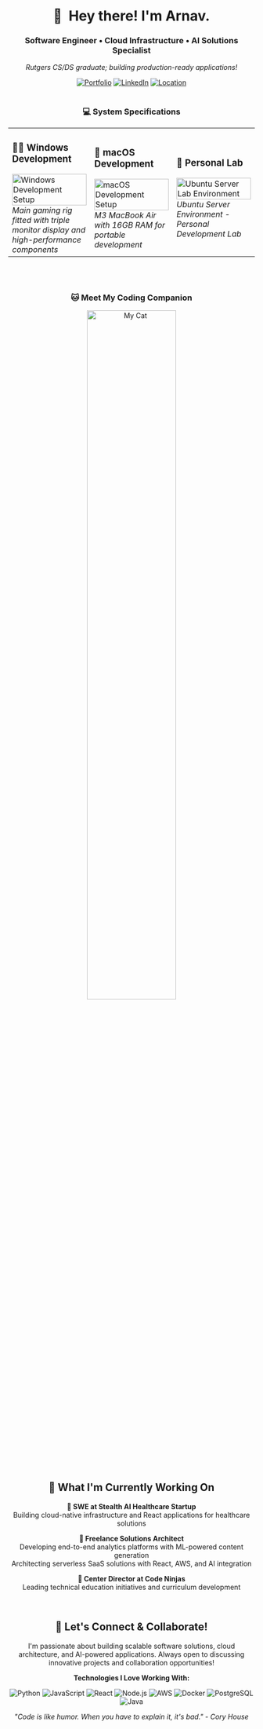 <div align="center">

# 👋‎ ‎ Hey there! I'm Arnav.

### Software Engineer • Cloud Infrastructure • AI Solutions Specialist  
<i>Rutgers CS/DS graduate; building production-ready applications!</i>

[![Portfolio](https://img.shields.io/badge/Portfolio-dashaputra.net-blue?style=for-the-badge&logo=google-chrome&logoColor=white)](https://dashaputra.net)
[![LinkedIn](https://img.shields.io/badge/LinkedIn-dashaputra-0077B5?style=for-the-badge&logo=linkedin&logoColor=white)](https://linkedin.com/in/dashaputra)
[![Location](https://img.shields.io/badge/📍-Princeton,%20NJ-green?style=for-the-badge)](https://maps.google.com/?q=Princeton,NJ)
<br>
<br>

### 💻 System Specifications

<table>
<tr>
<td width="33%">
  
### 👨‍💻 Windows Development  
  
<img src="https://i.imgur.com/zIqKi48.png" width="100%" alt="Windows Development Setup">  
<i>Main gaming rig fitted with triple monitor display and high-performance components</i>

</td>
<td width="33%">
  
### 🍎 macOS Development  
<img src="https://i.imgur.com/TORfk7C.png" width="100%" alt="macOS Development Setup">  
<i>M3 MacBook Air with 16GB RAM for portable development</i>

</td>
<td width="33%">
  
### 🐧 Personal Lab  
<img src="https://i.imgur.com/8f3TZKs.png" width="100%" alt="Ubuntu Server Lab Environment">  
<i>Ubuntu Server Environment - Personal Development Lab</i>

</td>
</tr>
</table>

<br><br>
### 🐱 Meet My Coding Companion
<div align="center">
<img src="https://i.imgur.com/5dOENhx.png" width="60%" style="border-radius: 15px;" alt="My Cat">
</div>

<br>

## 🚀 What I'm Currently Working On

**🏢 SWE at Stealth AI Healthcare Startup**  
Building cloud-native infrastructure and React applications for healthcare solutions  

**💼 Freelance Solutions Architect**  
Developing end-to-end analytics platforms with ML-powered content generation  
Architecting serverless SaaS solutions with React, AWS, and AI integration  

**🥷 Center Director at Code Ninjas**  
Leading technical education initiatives and curriculum development  

<br>

## 🤝 Let's Connect & Collaborate!

I'm passionate about building scalable software solutions, cloud architecture, and AI-powered applications. Always open to discussing innovative projects and collaboration opportunities!

<p align="center"><b>Technologies I Love Working With:</b></p>

<p align="center">
  <img alt="Python" src="https://img.shields.io/badge/-Python-3776AB?style=flat-square&logo=python&logoColor=white">
  <img alt="JavaScript" src="https://img.shields.io/badge/-JavaScript-F7DF1E?style=flat-square&logo=javascript&logoColor=black">
  <img alt="React" src="https://img.shields.io/badge/-React-61DAFB?style=flat-square&logo=react&logoColor=black">
  <img alt="Node.js" src="https://img.shields.io/badge/-Node.js-339933?style=flat-square&logo=nodedotjs&logoColor=white">
  <img alt="AWS" src="https://img.shields.io/badge/-AWS-232F3E?style=flat-square&logo=amazon-aws&logoColor=white">
  <img alt="Docker" src="https://img.shields.io/badge/-Docker-2496ED?style=flat-square&logo=docker&logoColor=white">
  <img alt="PostgreSQL" src="https://img.shields.io/badge/-PostgreSQL-336791?style=flat-square&logo=postgresql&logoColor=white">
  <img alt="Java" src="https://img.shields.io/badge/-Java-007396?style=flat-square&logo=openjdk&logoColor=white">
</p>

<div align="center">
<i>"Code is like humor. When you have to explain it, it's bad." - Cory House</i>
</div>

</div>
